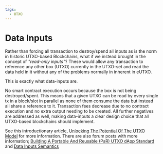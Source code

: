 ```yaml
---
tags:
  - UTXO
---
```

# Data Inputs 

Rather than forcing all transaction to destroy/spend all inputs as is the norm in historic UTXO-based Blockchains, what if we instead brought in the concept of *"read-only inputs"*? These would allow any transaction to reference any other box (UTXO) currently in the UTXO-set and read the data held in it without any of the problems normally in inherent in eUTXO. 

This is exactly what data-inputs are.

No smart contract execution occurs because the box is not being destroyed/spent. This means that a given UTXO can be read by every single tx in a block/slot in parallel as none of them consume the data but instead all share a reference to it. Transaction fees decrease due to no contract execution and no extra output needing to be created. All further negatives are addressed as well, making data-inputs a clear design choice that all UTXO-based blockchains should implement.

See this introductionary article, [Unlocking The Potential Of The UTXO Model](https://github.com/Emurgo/Emurgo-Research/blob/master/smart-contracts/Unlocking%20The%20Potential%20Of%20The%20UTXO%20Model.md) for more information. There are also forum posts with more information; [Building A Portable And Reusable (PaR) UTXO dApp Standard](https://www.ergoforum.org/t/building-a-portable-and-reusable-par-utxo-dapp-standard/441) and [Data Inputs Semantics](https://www.ergoforum.org/t/data-inputs-semantics/654)